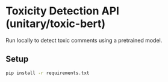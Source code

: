# Toxicity Detection API (unitary/toxic-bert)

Run locally to detect toxic comments using a pretrained model.

## Setup
```bash
pip install -r requirements.txt
